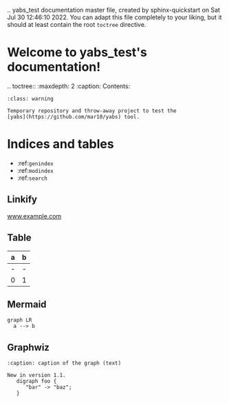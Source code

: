 .. yabs_test documentation master file, created by
   sphinx-quickstart on Sat Jul 30 12:46:10 2022.
   You can adapt this file completely to your liking, but it should at least
   contain the root `toctree` directive.

# Welcome to yabs_test's documentation!

.. toctree::
   :maxdepth: 2
   :caption: Contents:

```{admonition} NOTE
:class: warning

Temporary repository and throw-away project to test the
[yabs](https://github.com/mar10/yabs) tool.
```


# Indices and tables

* :ref:`genindex`
* :ref:`modindex`
* :ref:`search`


## Linkify

www.example.com


## Table

| a | b |
| - | - |
| - | - |
| 0 | 1 |


## Mermaid

```{mermaid}
graph LR
  a --> b
```


## Graphwiz

```{graphviz}
:caption: caption of the graph (text)

New in version 1.1.
   digraph foo {
      "bar" -> "baz";
   }
```
